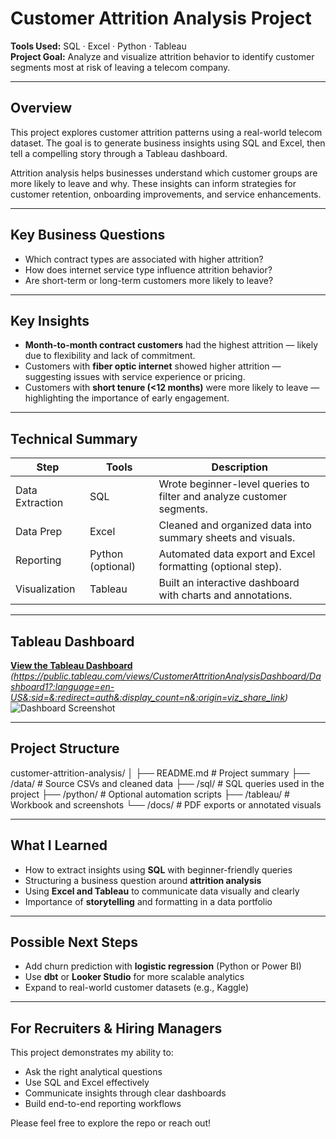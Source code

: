 # Customer Attrition Analysis Project

**Tools Used:** SQL · Excel · Python · Tableau  
**Project Goal:** Analyze and visualize attrition behavior to identify customer segments most at risk of leaving a telecom company.

---

## Overview

This project explores customer attrition patterns using a real-world telecom dataset. The goal is to generate business insights using SQL and Excel, then tell a compelling story through a Tableau dashboard.

Attrition analysis helps businesses understand which customer groups are more likely to leave and why. These insights can inform strategies for customer retention, onboarding improvements, and service enhancements.

---

## Key Business Questions

- Which contract types are associated with higher attrition?
- How does internet service type influence attrition behavior?
- Are short-term or long-term customers more likely to leave?

---

## Key Insights

- **Month-to-month contract customers** had the highest attrition — likely due to flexibility and lack of commitment.
- Customers with **fiber optic internet** showed higher attrition — suggesting issues with service experience or pricing.
- Customers with **short tenure (<12 months)** were more likely to leave — highlighting the importance of early engagement.

---

## Technical Summary

| Step | Tools | Description |
|------|-------|-------------|
| Data Extraction | SQL | Wrote beginner-level queries to filter and analyze customer segments. |
| Data Prep | Excel | Cleaned and organized data into summary sheets and visuals. |
| Reporting | Python (optional) | Automated data export and Excel formatting (optional step). |
| Visualization | Tableau | Built an interactive dashboard with charts and annotations. |

---

## Tableau Dashboard

[**View the Tableau Dashboard**](#) *(https://public.tableau.com/views/CustomerAttritionAnalysisDashboard/Dashboard1?:language=en-US&:sid=&:redirect=auth&:display_count=n&:origin=viz_share_link)*  
![Dashboard Screenshot](docs/Dashboard-Preview.png)



---

## Project Structure
customer-attrition-analysis/
│
├── README.md # Project summary
├── /data/ # Source CSVs and cleaned data
├── /sql/ # SQL queries used in the project
├── /python/ # Optional automation scripts
├── /tableau/ # Workbook and screenshots
└── /docs/ # PDF exports or annotated visuals

---

## What I Learned

- How to extract insights using **SQL** with beginner-friendly queries
- Structuring a business question around **attrition analysis**
- Using **Excel and Tableau** to communicate data visually and clearly
- Importance of **storytelling** and formatting in a data portfolio

---

## Possible Next Steps

- Add churn prediction with **logistic regression** (Python or Power BI)
- Use **dbt** or **Looker Studio** for more scalable analytics
- Expand to real-world customer datasets (e.g., Kaggle)

---

## For Recruiters & Hiring Managers

This project demonstrates my ability to:
- Ask the right analytical questions
- Use SQL and Excel effectively
- Communicate insights through clear dashboards
- Build end-to-end reporting workflows

Please feel free to explore the repo or reach out!




